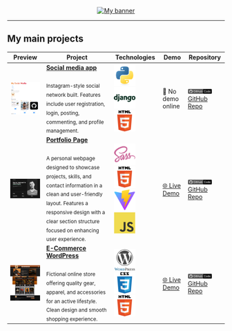 <!-- Banner -->
<p align="center">
  <a href="https://github.com/Emiliano-Blackbird">
    <img src="banner/banner_blackbird.png" alt="My banner">
  </a>
</p>

---

## My main projects

| Preview | Project | Technologies | Demo | Repository |
|--------|---------|--------------|------|------------|
| <img src="preview-img/preview-social-media.png" width="300"/> | [**Social media app**](https://github.com/Emiliano-Blackbird/My-social-media-project) <br> <sub><br>Instagram-style social network built. Features include user registration, login, posting, commenting, and profile management.</sub> | <img src="icons/python-original.svg" width="50"/> <img src="icons/django-plain-wordmark.svg" width="50"/> <img src="icons/HTML5.svg" width="50"/> | 🚫 No demo online | <img src="icons/GitHub-gray_ Code.svg" width="55"/> [GitHub Repo](https://github.com/Emiliano-Blackbird/My-social-media-project) |
| <img src="preview-img/preview-porfolio.png" width="300"/> | [**Portfolio Page**](https://github.com/Emiliano-Blackbird/Page-portfolio-project) <br> <sub><br>A personal webpage designed to showcase projects, skills, and contact information in a clean and user-friendly layout. Features a responsive design with a clear section structure focused on enhancing user experience.</sub> | <img src="icons/sass-original.svg" width="50"/> <img src="icons/HTML5.svg" width="50"/> <img src="icons/vitejs-original.svg" width="50"/> <img src="icons/javascript-original.svg" width="50"/> | [🌐 Live Demo](https://emiliano-blackbird.github.io/Page-portfolio-project/) | <img src="icons/GitHub-gray_ Code.svg" width="55"/> [GitHub Repo](https://github.com/Emiliano-Blackbird/Page-portfolio-project) |
| <img src="preview-img/preview-wordpress-page.png" width="300"/> | [**E-Commerce WordPress**](https://github.com/Emiliano-Blackbird/Wordpress-Page-Blackbird-Sports) <br> <sub><br>Fictional online store offering quality gear, apparel, and accessories for an active lifestyle. Clean design and smooth shopping experience.</sub> | <img src="icons/wordpress-original.svg" width="50"/> <img src="icons/CSS3.svg" width="50"/> <img src="icons/HTML5.svg" width="50"/> | [🌐 Live Demo](https://mediumpurple-locust-947874.hostingersite.com/) | <img src="icons/GitHub-gray_ Code.svg" width="55"/> [GitHub Repo](https://github.com/Emiliano-Blackbird/Wordpress-Page-Blackbird-Sports) |

<!--
| ![Status](https://img.shields.io/badge/status-in%20progress-yellow) | [**Proyecto**](https://github.com/usuario/repo) <br> <sub><br>Breve descripción del proyecto.</sub> | <img src="icons/CSS3.svg" width="50"/> <img src="icons/CSS3.svg" width="50"/> | [🌐 Live Demo](https://link-demo.com) | <img src="icons/GitHub-gray_ Code.svg" width="55"/> [GitHub Repository](https://github.com/usuario/repo) |
-->

<!--
| <img src="preview-img/ejemplo.png" width="300"/> | [**Proyecto**](https://github.com/usuario/repo) <br> <sub><br>Breve descripción del proyecto.</sub> | <img src="icons/CSS3.svg" width="50"/> <img src="icons/CSS3.svg" width="50"/> | [🌐 Live Demo](https://link-demo.com) | <img src="icons/GitHub-gray_ Code.svg:Zone.Identifier" width="55"/> [GitHub Repository](https://github.com/usuario/repo) |
-->